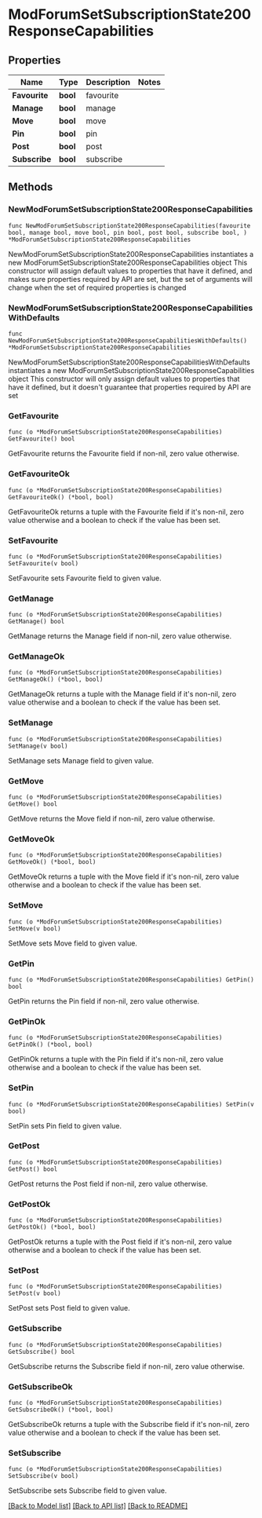 # ModForumSetSubscriptionState200ResponseCapabilities

## Properties

Name | Type | Description | Notes
------------ | ------------- | ------------- | -------------
**Favourite** | **bool** | favourite | 
**Manage** | **bool** | manage | 
**Move** | **bool** | move | 
**Pin** | **bool** | pin | 
**Post** | **bool** | post | 
**Subscribe** | **bool** | subscribe | 

## Methods

### NewModForumSetSubscriptionState200ResponseCapabilities

`func NewModForumSetSubscriptionState200ResponseCapabilities(favourite bool, manage bool, move bool, pin bool, post bool, subscribe bool, ) *ModForumSetSubscriptionState200ResponseCapabilities`

NewModForumSetSubscriptionState200ResponseCapabilities instantiates a new ModForumSetSubscriptionState200ResponseCapabilities object
This constructor will assign default values to properties that have it defined,
and makes sure properties required by API are set, but the set of arguments
will change when the set of required properties is changed

### NewModForumSetSubscriptionState200ResponseCapabilitiesWithDefaults

`func NewModForumSetSubscriptionState200ResponseCapabilitiesWithDefaults() *ModForumSetSubscriptionState200ResponseCapabilities`

NewModForumSetSubscriptionState200ResponseCapabilitiesWithDefaults instantiates a new ModForumSetSubscriptionState200ResponseCapabilities object
This constructor will only assign default values to properties that have it defined,
but it doesn't guarantee that properties required by API are set

### GetFavourite

`func (o *ModForumSetSubscriptionState200ResponseCapabilities) GetFavourite() bool`

GetFavourite returns the Favourite field if non-nil, zero value otherwise.

### GetFavouriteOk

`func (o *ModForumSetSubscriptionState200ResponseCapabilities) GetFavouriteOk() (*bool, bool)`

GetFavouriteOk returns a tuple with the Favourite field if it's non-nil, zero value otherwise
and a boolean to check if the value has been set.

### SetFavourite

`func (o *ModForumSetSubscriptionState200ResponseCapabilities) SetFavourite(v bool)`

SetFavourite sets Favourite field to given value.


### GetManage

`func (o *ModForumSetSubscriptionState200ResponseCapabilities) GetManage() bool`

GetManage returns the Manage field if non-nil, zero value otherwise.

### GetManageOk

`func (o *ModForumSetSubscriptionState200ResponseCapabilities) GetManageOk() (*bool, bool)`

GetManageOk returns a tuple with the Manage field if it's non-nil, zero value otherwise
and a boolean to check if the value has been set.

### SetManage

`func (o *ModForumSetSubscriptionState200ResponseCapabilities) SetManage(v bool)`

SetManage sets Manage field to given value.


### GetMove

`func (o *ModForumSetSubscriptionState200ResponseCapabilities) GetMove() bool`

GetMove returns the Move field if non-nil, zero value otherwise.

### GetMoveOk

`func (o *ModForumSetSubscriptionState200ResponseCapabilities) GetMoveOk() (*bool, bool)`

GetMoveOk returns a tuple with the Move field if it's non-nil, zero value otherwise
and a boolean to check if the value has been set.

### SetMove

`func (o *ModForumSetSubscriptionState200ResponseCapabilities) SetMove(v bool)`

SetMove sets Move field to given value.


### GetPin

`func (o *ModForumSetSubscriptionState200ResponseCapabilities) GetPin() bool`

GetPin returns the Pin field if non-nil, zero value otherwise.

### GetPinOk

`func (o *ModForumSetSubscriptionState200ResponseCapabilities) GetPinOk() (*bool, bool)`

GetPinOk returns a tuple with the Pin field if it's non-nil, zero value otherwise
and a boolean to check if the value has been set.

### SetPin

`func (o *ModForumSetSubscriptionState200ResponseCapabilities) SetPin(v bool)`

SetPin sets Pin field to given value.


### GetPost

`func (o *ModForumSetSubscriptionState200ResponseCapabilities) GetPost() bool`

GetPost returns the Post field if non-nil, zero value otherwise.

### GetPostOk

`func (o *ModForumSetSubscriptionState200ResponseCapabilities) GetPostOk() (*bool, bool)`

GetPostOk returns a tuple with the Post field if it's non-nil, zero value otherwise
and a boolean to check if the value has been set.

### SetPost

`func (o *ModForumSetSubscriptionState200ResponseCapabilities) SetPost(v bool)`

SetPost sets Post field to given value.


### GetSubscribe

`func (o *ModForumSetSubscriptionState200ResponseCapabilities) GetSubscribe() bool`

GetSubscribe returns the Subscribe field if non-nil, zero value otherwise.

### GetSubscribeOk

`func (o *ModForumSetSubscriptionState200ResponseCapabilities) GetSubscribeOk() (*bool, bool)`

GetSubscribeOk returns a tuple with the Subscribe field if it's non-nil, zero value otherwise
and a boolean to check if the value has been set.

### SetSubscribe

`func (o *ModForumSetSubscriptionState200ResponseCapabilities) SetSubscribe(v bool)`

SetSubscribe sets Subscribe field to given value.



[[Back to Model list]](../README.md#documentation-for-models) [[Back to API list]](../README.md#documentation-for-api-endpoints) [[Back to README]](../README.md)


